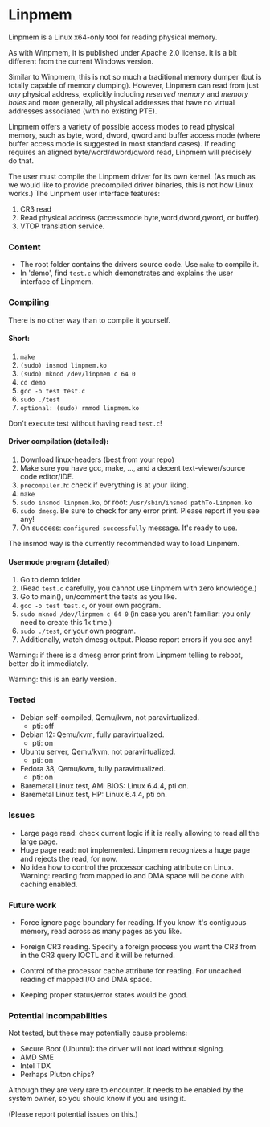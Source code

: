 # Linpmem

Linpmem is a Linux x64-only tool for reading physical memory.

As with Winpmem, it is published under Apache 2.0 license.
It is a bit different from the current Windows version.

Similar to Winpmem, this is not so much a traditional memory dumper (but
is totally capable of memory dumping).
However, Linpmem can read from just *any* physical address, explicitly
including *reserved memory* and *memory holes* and more generally, all
physical addresses that have no virtual addresses associated (with no existing PTE).

Linpmem offers a variety of possible access modes to read physical memory,
such as byte, word, dword, qword and buffer access mode (where buffer access mode is suggested in most standard cases).
If reading requires an aligned byte/word/dword/qword read, Linpmem will precisely do that.

The user must compile the Linpmem driver for its own kernel.
(As much as we would like to provide precompiled driver binaries, this is not how Linux works.)
The Linpmem user interface features:

1. CR3 read
2. Read physical address (accessmode byte,word,dword,qword, or buffer).
3. VTOP translation service.

### Content

* The root folder contains the drivers source code. Use `make` to compile it.
* In 'demo', find `test.c` which demonstrates and explains the user interface of Linpmem.

### Compiling

There is no other way than to compile it yourself.

#### Short:

1. `make`
2. `(sudo) insmod linpmem.ko`
3. `(sudo) mknod /dev/linpmem c 64 0`
4. `cd demo`
5. `gcc -o test test.c`
6. `sudo ./test`
7. `optional: (sudo) rmmod linpmem.ko`

Don't execute test without having read `test.c`!

#### Driver compilation (detailed):

1. Download linux-headers (best from your repo)
2. Make sure you have gcc, make, ..., and a decent text-viewer/source code editor/IDE.
3. `precompiler.h`: check if everything is at your liking.
4. `make`
5. `sudo insmod linpmem.ko`, or root: `/usr/sbin/insmod pathTo-Linpmem.ko`
6. `sudo dmesg`. Be sure to check for any error print. Please report if you see any!
7. On success: `configured successfully` message. It's ready to use.

The insmod way is the currently recommended way to load Linpmem.


#### Usermode program (detailed)

1. Go to demo folder
2. (Read `test.c` carefully, you cannot use Linpmem with zero knowledge.)
3. Go to main(), un/comment the tests as you like.
4. `gcc -o test test.c`, or your own program.
5. `sudo mknod /dev/linpmem c 64 0` (in case you aren't familiar: you only need to create this 1x time.)
6. `sudo ./test`, or your own program.
7. Additionally, watch dmesg output. Please report errors if you see any!

Warning: if there is a dmesg error print from Linpmem telling to reboot, better do it immediately.

Warning: this is an early version.


### Tested

* Debian self-compiled, Qemu/kvm, not paravirtualized.
    * pti: off
* Debian 12: Qemu/kvm, fully paravirtualized.
    * pti: on
* Ubuntu server, Qemu/kvm, not paravirtualized.
    * pti: on
* Fedora 38, Qemu/kvm, fully paravirtualized.
    * pti: on
* Baremetal Linux test, AMI BIOS: Linux 6.4.4, pti on.
* Baremetal Linux test, HP: Linux 6.4.4, pti on.


### Issues

* Large page read: check current logic if it is really allowing to read all the large page.
* Huge page read: not implemented. Linpmem recognizes a huge page and rejects the read, for now.
* No idea how to control the processor caching attribute on Linux. Warning: reading from mapped io and DMA space will be done with caching enabled.

### Future work

* Force ignore page boundary for reading. If you know it's contiguous memory, read across as many pages as you like.

* Foreign CR3 reading. Specify a foreign process you want the CR3 from in the CR3 query IOCTL and it will be returned.

* Control of the processor cache attribute for reading. For uncached reading of mapped I/O and DMA space.

* Keeping proper status/error states would be good.

### Potential Incompabilities

Not tested, but these may potentially cause problems:

* Secure Boot (Ubuntu): the driver will not load without signing.
* AMD SME
* Intel TDX
* Perhaps Pluton chips?

Although they are very rare to encounter.
It needs to be enabled by the system owner, so you should know if you are using it.

(Please report potential issues on this.)
